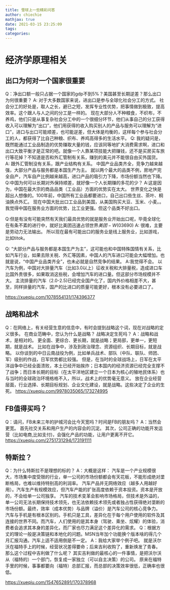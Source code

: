 ```yaml
---
title: 雪球上一些精彩问答
author: chiechie
mathjax: true
date: 2021-03-15 23:25:09
tags:
categories:
---
```


# 经济学原理相关
## 出口为何对一个国家很重要

Q：净出口额一般只占据一个国家的gdp不到5%？美国甚至长期逆差？那么出口为何很重要？
A: 对于大多数国家来说，进出口是参与全球化社会分工的方式。
社会分工的好处是，取人之长，避已之短，发挥专业性优势，把事情做到极致，提高效率。这个跟人与人之间的分工是一样的。
现在大部分人不种粮食，不织布，不养鸡，他们只是从事复杂社会分工中的一个很细分环节，他们从事自己的分工获得收入可以理解为“出口”，他们用获得的收入购买别人的产品与服务可以理解为“进口”，进口与出口可能顺差，也可能逆差，但大体是均衡的，这样每个参与社会分工的人，都获得了比自己种粮、织布、养鸡高得多的生活水平。
Q: 我的疑问是，既然能通过工业品制造的优势赚取大量的钱，应该同等地扩大消费需求啊，进口和出口大致平衡才是正常的吧。就像一个人靠某项技能大把赚钱，还不是买房买车旅行等花掉？不知道是否和外汇管制有关系，赚到的美元并不能很自由买外国货。
A: 跟外汇管制没有关系，跟产业结构有关系。
中国产业品类齐全，竞争力越来越强，大部分产品与服务都是本国生产为主。
就以两个最大的品类不例，房地产完全自产，汽车自产比例越来越高，进口产品的吸引力下降，市场份额当然也下降。
Q:中国为何可以长期对外保持顺差，就好像一个人长期赚的多花的少？
A:这是因为，中国在最大宗的商品品类（工业品）方面的优势实在太大。
世界变化之快是超出人想像的。100年前，中国所有工业品都要进口，自己出口些生丝、茶叶、桐油换点外汇。
现在中国大批出口工业品到美国，从美国购买大豆、玉米、小麦。。
我觉得中国在服务业方面的优势，比工业更强。但这个品类不好出口。

Q:但是有没有可能突然有天我们最具优势的就是服务业开始出口呢，毕竟全球化在有条不紊的进行中，就好比美团迅速占领世界$美团-W(03690)$
A: 很难，主要是劳动力无法输出。
所以现在最有可能出口的服务业是线上服务业，比如游戏，比如titok。

Q: “大部分产品与服务都是本国生产为主”，这可能也和中国特殊国情有关系，比如汽车行业，如果去除关税、外汇等因素，中国人的汽车进口可能会大幅增加。也就是说，“中国产业品类齐全”，也未必就是自然竞争的结果。
A:我觉得不会。
以汽车为例，中国对大排量汽车（比如3.0以上）征收关税和大排量税，造成进口车比国外贵很多，如果取消这些税，会增加汽车的进口量。但这部分市场规模并不大。
主流排量的汽车（2.0-2.5)已经完全国产化了，国内外价格相差不大，甚至，同样排量的汽车，国产的比进口的质量可能更好，根本没有必要进口了。




https://xueqiu.com/1078554131/174396377


## 战略和战术
Q：在网络上，有关经营生意的信息中，有时会提到战略这个词，现在对战略的定义很多。 在商业范畴中，您认为什么是战略？ 战略决定生死吗？
A：战略和战术，是相对的。
更全面、更综合、更长期，就是战略；更局部，更单一，更短期，就是战术。
比如在战争中，涉及到政治理念、资源组织、长期目标，就是战略。
以你谈到的中日云南战役为例，比如单兵战术、部队（中队、联队、师团、军）级别的作战，日军优势都比较强。
但是，在当时的全球战场上，日军在太平洋战争中已经全面溃败，本土已经开始挨炸；日本国内的经济资源已经完全支撑不了战争；而日本长期的目标（在太平洋地区建立一个日本为核心的殖地民体系）也与当时的全球政治环境格格不入，所以，战术上的优势毫无意义。
放在企业经营层面，行业选择、长期目标规划、企业文化建设，就是战略。这些决定了企业的生死。
https://xueqiu.com/9978035065/173274995
## FB值得买吗？
Q：请问，FB未来三年的护城河会比今天宽吗？时间是FB的朋友吗？
A：当然会更宽。
首先社交关系和用户生产的内容会的沉淀。
其次，公司正确的功能开发运营（比如电商,比如支付)，会强化产品的功能，让用户更离不开它。
https://xueqiu.com/2751731294/173191111

## 特斯拉？
Q：为什么特斯拉不是理想的标的？
A：大概是这样：
汽车是一个产业规模很大，市场集中度受限的行业，单一公司的市场份额都会有天花板，不能形成绝对垄断格局，也难以维持特别高的利润率。
汽车产品并无网络效应（越多人用越好用）。汽车生产有规模效应，但汽车产能的扩张高度依赖于资本投资。资本是开放的，不会给单一公司独享。
汽车的技术变革会影响市场格局，但技术是外溢的，单一公司无法长期保持技术领先，也无法依赖技术领先或者独占性获得绝对垄断的市场份额。最终，效率（成本优势）与品牌（溢价）是汽车公司的核心竞争力。
汽车与手机是有根本区别的。手机只是工具，差异化在于每个用户使用的软件及其连接的世界不同。而汽车，人们使用的是其本身（驾驶、乘坐、炫耀）的体验，消费者会追求其本身的差异化，而厂家也尽力满足这个差异化的需求。
Q：根据方丈的理论一般是决策链和本地化的问题。MSN当年加个功能换个版本啥的得几个月汇报沟通。汽车上适不适用倒是不一定。
A：我给大家举个例子吧。
就是沃尔沃在福特手上的时候，经营状况差得要命；后来吉利收购了，重新焕发了青春。
那么这个过程中吉利做了什么呢？
其实吉利做的最核心的一件事情，是把沃尔沃从（福特的）一个部门，恢复成一家独立（可以自主决策）的公司。
原来在福特手里的时候，事事都要向（福特）总部汇报，而总部的决策效率很低，正确率也很低。


https://xueqiu.com/1547652891/170378968


##